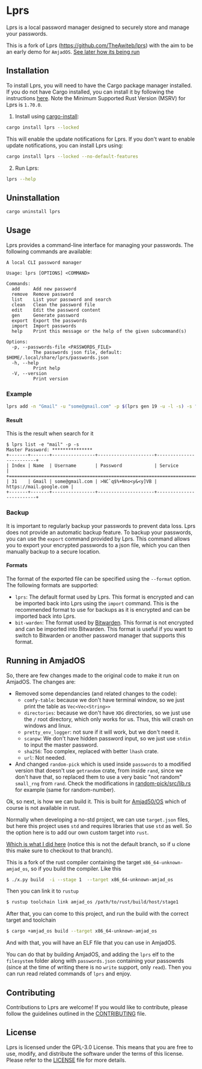 # Lprs

Lprs is a local password manager designed to securely store and manage your passwords.

This is a fork of Lprs (https://github.com/TheAwiteb/lprs) with the aim to be an early demo for `AmjadOS`.
[See later how its being run](#running-in-amjados)

## Installation

To install Lprs, you will need to have the Cargo package manager installed. If you do not have Cargo installed, you can install it by following the instructions [here](https://doc.rust-lang.org/cargo/getting-started/installation.html). Note the Minimum Supported Rust Version (MSRV) for Lprs is `1.70.0`.

1. Install using [cargo-install](https://doc.rust-lang.org/cargo/commands/cargo-install.html):
```bash
cargo install lprs --locked
```
This will enable the update notifications for Lprs. If you don't want to enable update notifications, you can install Lprs using:
```bash
cargo install lprs --locked --no-default-features
```

2. Run Lprs:
```bash
lprs --help
```

## Uninstallation
```bash
cargo uninstall lprs
```

## Usage

Lprs provides a command-line interface for managing your passwords. The following commands are available:

```
A local CLI password manager

Usage: lprs [OPTIONS] <COMMAND>

Commands:
  add     Add new password
  remove  Remove password
  list    List your password and search
  clean   Clean the password file
  edit    Edit the password content
  gen     Generate password
  export  Export the passwords
  import  Import passwords
  help    Print this message or the help of the given subcommand(s)

Options:
  -p, --passwords-file <PASSWORDS_FILE>
          The passwords json file, default: $HOME/.local/share/lprs/passwords.json
  -h, --help
          Print help
  -V, --version
          Print version
```

### Example
```bash
lprs add -n "Gmail" -u "some@gmail.com" -p $(lprs gen 19 -u -l -s) -s "https://mail.google.com"
```

#### Result
This is the result when search for it
```
$ lprs list -e "mail" -p -s
Master Password: ***************
+-------+-------+----------------+---------------------+-------------------------+
| Index | Name  | Username       | Password            | Service                 |
+================================================================================+
| 31    | Gmail | some@gmail.com | >NC`q$%+Nno<y&<y]VB | https://mail.google.com |
+-------+-------+----------------+---------------------+-------------------------+
```


### Backup

It is important to regularly backup your passwords to prevent data loss. Lprs does not provide an automatic backup feature. To backup your passwords, you can use the `export` command provided by Lprs. This command allows you to export your encrypted passwords to a json file, which you can then manually backup to a secure location.

#### Formats
The format of the exported file can be specified using the `--format` option. The following formats are supported:

-  `lprs`: The default format used by Lprs. This format is encrypted and can be imported back into Lprs using the `import` command. This is the recommended format to use for backups as it is encrypted and can be imported back into Lprs.
- `bit-warden`: The format used by [Bitwarden](https://bitwarden.com/). This format is not encrypted and can be imported into Bitwarden. This format is useful if you want to switch to Bitwarden or another password manager that supports this format.



## Running in AmjadOS

So, there are few changes made to the original code to make it run on AmjadOS. The changes are:

- Removed some dependancies (and related changes to the code):
    - `comfy-table`: because we don't have terminal window, so we just print the table as `Vec<Vec<String>>`
    - `directories`: because we don't have `XDG` directories, so we just use the `/` root directory, which only works for us. Thus, this will crash on windows and linux.
    - `pretty_env_logger`: not sure if it will work, but we don't need it.
    - `scanpw`: We don't have hidden password input, so we just use `stdin` to input the master password.
    - `sha256`: Too complex, replaced with better `lhash` crate.
    - `url`: Not needed.
- And changed `random-pick` which is used inside `passwords` to a modified version that doesn't use `getrandom` crate, from inside `rand`, since we don't have that, so replaced them to use a very basic "not random" `small_rng` from `rand`. Check the modifications in [random-pick/src/lib.rs](random-pick/src/lib.rs) for example (same for random-number).


Ok, so next, is how we can build it. This is built for [Amjad50/OS](https::/github.com/Amjad50/OS) which of course is not available in rust.

Normally when developing a no-std project, we can use `target.json` files, but here this project uses `std` and requires libraries that use `std` as well. So the option here is to add our own custom target into `rust`. 

[Which is what I did here](https://github.com/Amjad50/rust/tree/amjad50_os_new_target) (notice this is not the default branch, so if u clone this make sure to checkout to that branch).

This is a fork of the rust compiler containing the target `x86_64-unknown-amjad_os`, so if you build the compiler. Like this
```sh
$ ./x.py build  -i --stage 1  --target x86_64-unknown-amjad_os
```
Then you can link it to `rustup`
```sh
$ rustup toolchain link amjad_os /path/to/rust/build/host/stage1
```

After that, you can come to this project, and run the build with the correct target and toolchain
```sh
$ cargo +amjad_os build --target x86_64-unknown-amjad_os
```

And with that, you will have an ELF file that you can use in AmjadOS.

You can do that by building AmjadOS, and adding the `lprs` elf to the `filesystem` folder along with `passwords.json` containing your passowrds (since at the time of writing there is no `write` support, only `read`).
Then you can run read related commands of `lprs` and enjoy.



## Contributing

Contributions to Lprs are welcome! If you would like to contribute, please follow the guidelines outlined in the [CONTRIBUTING](CONTRIBUTING.md) file.

## License

Lprs is licensed under the GPL-3.0 License. This means that you are free to use, modify, and distribute the software under the terms of this license. Please refer to the [LICENSE](LICENSE) file for more details.
